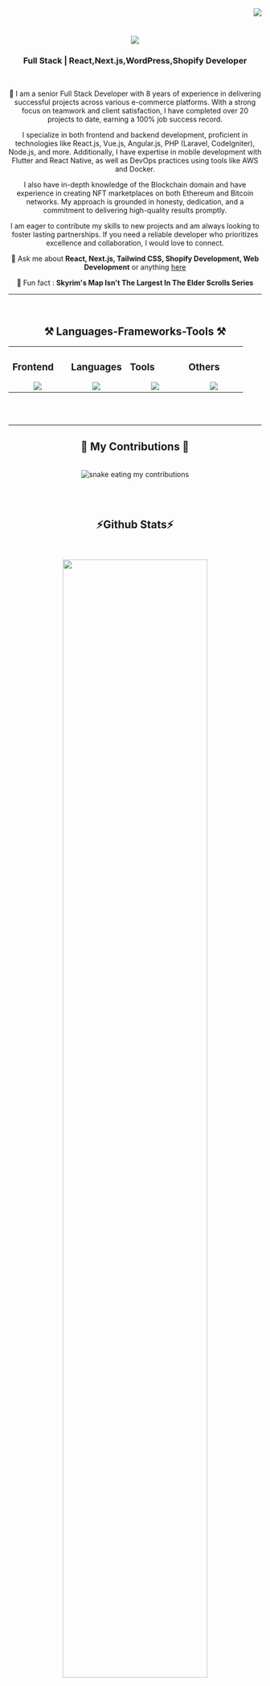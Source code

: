 <!-- Introduction -->

<!-- Visit Count Badge -->
<div align="right">
<a href="https://visitcount.itsvg.in">
  <img src="https://visitcount.itsvg.in/api?id=SerhiiHanushchak1214&label=Profile%20Views&color=0&icon=3&pretty=true" />
</a>
</div>

<!-- Animated Name -->
<h1 align="center">
    <img src="https://readme-typing-svg.herokuapp.com/?font=Futura&size=40&center=true&vCenter=true&width=500&height=60&duration=4000&lines=Hello+There!+👋;+I'm+Serhii!;" />
</h1>

<!-- Subtitle -->
<h3 align="center">Full Stack | React,Next.js,WordPress,Shopify Developer </h3>

<br/>

<!-- Introduction -->
<div align="center">
  
👋 I am a senior Full Stack Developer with 8 years of experience in delivering successful projects across various e-commerce platforms.
With a strong focus on teamwork and client satisfaction, I have completed over 20 projects to date, earning a 100% job success record.

I specialize in both frontend and backend development, proficient in technologies like React.js, Vue.js, Angular.js, PHP (Laravel, CodeIgniter), Node.js, and more.
Additionally, I have expertise in mobile development with Flutter and React Native, as well as DevOps practices using tools like AWS and Docker.

I also have in-depth knowledge of the Blockchain domain and have experience in creating NFT marketplaces on both Ethereum and Bitcoin networks.
My approach is grounded in honesty, dedication, and a commitment to delivering high-quality results promptly.

I am eager to contribute my skills to new projects and am always looking to foster lasting partnerships.
If you need a reliable developer who prioritizes excellence and collaboration, I would love to connect.

💬 Ask me about **React, Next.js, Tailwind CSS, Shopify Development, Web Development** or anything <a href="https://github.com/SerhiiHanushchak1214/SerhiiHanushchak1214/issues" target="_blank" rel="noopener noreferrer" class="text-blue-500 hover:underline">here</a>

🍻 Fun fact : **Skyrim's Map Isn't The Largest In The Elder Scrolls Series**

</div>


 <hr/><br/>
 
 <!-- Languages-Frameworks-Tools -->
<h2 align="center">⚒️ Languages-Frameworks-Tools ⚒️</h2>

<table><tr><td valign="top" width="25%">

### Frontend  
<div align="center">  
       <img src="https://skillicons.dev/icons?i=react,tailwind,ai,ps&perline=4" /> 
</div>
 </td><td valign="top" width="25%">
        
### Languages
<div align="center">
       <img src="https://skillicons.dev/icons?i=html,css,js,ts&perline=4" /> 
</div>

</td><td valign="top" width="25%">

### Tools
<div align="center">
  <img src="https://skillicons.dev/icons?i=git,github,figma,vscode&perline=4" /> 
</div>

</td><td valign="top" width="25%">
  
### Others
<div align="center">
       <img src="https://skillicons.dev/icons?i=next,nodejs,npm,mongodb&perline=4" />  
</div>
</td>
</tr></table>

<br/><br/>
<hr/>

<!-- Contributions Snake -->
<div align="center">
  <h2>🐍 My Contributions 🐍</h2>
  <br>
  <img alt="snake eating my contributions" src="https://raw.githubusercontent.com/SerhiiHanushchak1214/SerhiiHanushchak1214/output/github-contribution-grid-snake.svg" />
  
  <br/><br/>
</div>

<!-- Stats -->
<h2 align="center">⚡Github Stats⚡</h2>
<br>

<!-- Streak Statistics -->
 <p align="center">
   <a href="https://github.com/SerhiiHanushchak1214"> 
     <img width="75.5%" src="https://github-readme-streak-stats.herokuapp.com/?user=SerhiiHanushchak1214&show_icons=true&locale=en&layout=demo&theme=tokyonight&border_radius=12&hide_border=false" /> 
   </a>  
 </p>
 
<div align=center>

<!-- Commits & Languages -->
<p align="center">
    <a href="https://github.com/SerhiiHanushchak1214">
        <img height="180em" src="https://github-readme-stats.vercel.app/api?username=SerhiiHanushchak1214&show_icons=true&rank_icon=github&theme=tokyonight&include_all_commits=true&count_private=true&hide_border=false&border_radius=12"/>
        <img height="180em" src="https://github-readme-stats.vercel.app/api/top-langs/?username=SerhiiHanushchak1214&langs_count=12&layout=compact&theme=tokyonight&include_all_commits=true&count_private=true&hide_border=false&border_radius=12" />
    </a>
</p>

<!-- Activity Graph -->
<p align="center">
  <a href="https://github.com/SerhiiHanushchak1214">
    <img height=250 src="https://github-readme-activity-graph.vercel.app/graph?username=SerhiiHanushchak1214&bg_color=1a1b27&color=70a5fd&line=38bdae&point=38bdae&area_color=79FE96&border_radius=24.5&title_color=bf91f3&hide_border=false"/>
  </a> 
</p>
    
<br/>
<hr/>

<br/>
